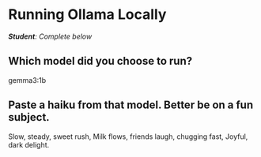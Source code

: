 # Running Ollama Locally

***Student**: Complete below*

## Which model did you choose to run?
gemma3:1b

## Paste a haiku from that model. Better be on a fun subject.
Slow, steady, sweet rush,
Milk flows, friends laugh, chugging fast,
Joyful, dark delight.
